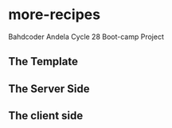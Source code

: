 # more-recipes

Bahdcoder Andela Cycle 28 Boot-camp Project

## The Template

## The Server Side

## The client side